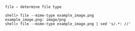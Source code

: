 `file — determine file type`

```console
shell> file --mime-type example_image.png
example_image.png: image/png
shell> file --mime-type example_image.png | sed 's/.*: //'
```

